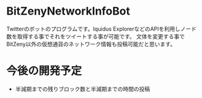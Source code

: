# BitZenyNetworkInfoBot
Twitterのボットのプログラムです。Iquidus ExplorerなどのAPIを利用しノード数を取得する事でそれをツイートする事が可能です。
文体を変更する事でBitZeny以外の仮想通貨のネットワーク情報も投稿可能だと思います。
# 今後の開発予定
- 半減期までの残りブロック数と半減期までの時間の投稿
